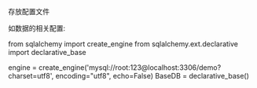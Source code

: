 存放配置文件



如数据的相关配置: 

from sqlalchemy import create_engine
from sqlalchemy.ext.declarative import declarative_base

engine = create_engine('mysql://root:123@localhost:3306/demo?charset=utf8', encoding="utf8", echo=False)
BaseDB = declarative_base()



